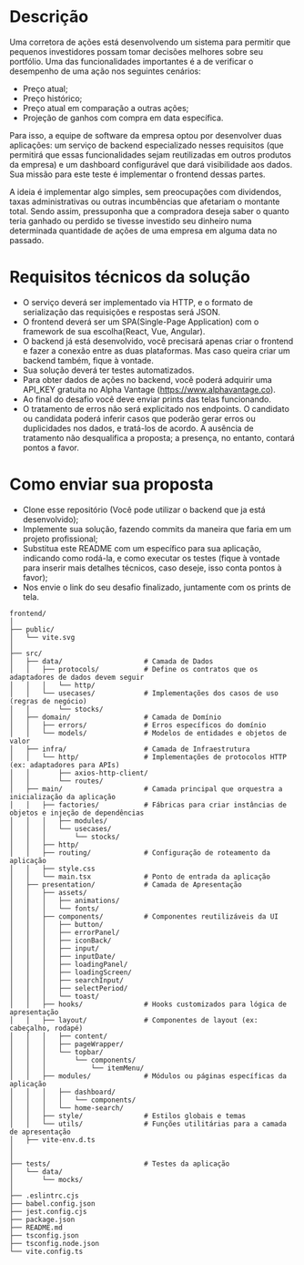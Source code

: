 # Descrição

Uma corretora de ações está desenvolvendo um sistema para permitir que pequenos investidores possam tomar decisões melhores sobre seu portfólio. Uma das funcionalidades importantes é a de verificar o desempenho de uma ação nos seguintes cenários:

- Preço atual;
- Preço histórico;
- Preço atual em comparação a outras ações;
- Projeção de ganhos com compra em data específica.

Para isso, a equipe de software da empresa optou por desenvolver duas aplicações: um serviço de backend especializado nesses requisitos (que permitirá que essas funcionalidades sejam reutilizadas em outros produtos da empresa) e um dashboard configurável que dará visibilidade aos dados. Sua missão para este teste é implementar o frontend dessas partes.

A ideia é implementar algo simples, sem preocupações com dividendos, taxas administrativas ou outras incumbências que afetariam o montante total. Sendo assim, pressuponha que a compradora deseja saber o quanto teria ganhado ou perdido se tivesse investido seu dinheiro numa determinada quantidade de ações de uma empresa em alguma data no passado.

# Requisitos técnicos da solução

- O serviço deverá ser implementado via HTTP, e o formato de serialização das requisições e respostas será JSON.
- O frontend deverá ser um SPA(Single-Page Application) com o framework de sua escolha(React, Vue, Angular).
- O backend já está desenvolvido, você precisará apenas criar o frontend e fazer a conexão entre as duas plataformas. Mas caso queira criar um backend também, fique à vontade.
- Sua solução deverá ter testes automatizados.
- Para obter dados de ações no backend, você poderá adquirir uma API_KEY gratuita no Alpha Vantage (https://www.alphavantage.co).
- Ao final do desafio você deve enviar prints das telas funcionando.
- O tratamento de erros não será explicitado nos endpoints. O candidato ou candidata poderá inferir casos que poderão gerar erros ou duplicidades nos dados, e tratá-los de acordo. A ausência de tratamento não desqualifica a proposta; a presença, no entanto, contará pontos a favor.

# Como enviar sua proposta

- Clone esse repositório (Você pode utilizar o backend que ja está desenvolvido);
- Implemente sua solução, fazendo commits da maneira que faria em um projeto profissional;
- Substitua este README com um específico para sua aplicação, indicando como rodá-la, e como executar os testes (fique à vontade para inserir mais detalhes técnicos, caso deseje, isso conta pontos à favor);
- Nos envie o link do seu desafio finalizado, juntamente com os prints de tela.

```
frontend/
│
├── public/
│   └── vite.svg
│
├── src/
│   ├── data/                    # Camada de Dados
│   │   ├── protocols/           # Define os contratos que os adaptadores de dados devem seguir
│   │   │   └── http/
│   │   └── usecases/            # Implementações dos casos de uso (regras de negócio)
│   │       └── stocks/
│   ├── domain/                  # Camada de Domínio
│   │   ├── errors/              # Erros específicos do domínio
│   │   └── models/              # Modelos de entidades e objetos de valor
│   ├── infra/                   # Camada de Infraestrutura
│   │   └── http/                # Implementações de protocolos HTTP (ex: adaptadores para APIs)
│   │       ├── axios-http-client/
│   │       └── routes/
│   ├── main/                    # Camada principal que orquestra a inicialização da aplicação
│   │   ├── factories/           # Fábricas para criar instâncias de objetos e injeção de dependências
│   │   │   ├── modules/
│   │   │   └── usecases/
│   │   │       └── stocks/
│   │   ├── http/
│   │   ├── routing/             # Configuração de roteamento da aplicação
│   │   ├── style.css
│   │   └── main.tsx             # Ponto de entrada da aplicação
│   ├── presentation/            # Camada de Apresentação
│   │   ├── assets/             
│   │   │   ├── animations/
│   │   │   └── fonts/
│   │   ├── components/          # Componentes reutilizáveis da UI
│   │   │   ├── button/
│   │   │   ├── errorPanel/
│   │   │   ├── iconBack/
│   │   │   ├── input/
│   │   │   ├── inputDate/
│   │   │   ├── loadingPanel/
│   │   │   ├── loadingScreen/
│   │   │   ├── searchInput/
│   │   │   ├── selectPeriod/
│   │   │   └── toast/
│   │   ├── hooks/               # Hooks customizados para lógica de apresentação
│   │   ├── layout/              # Componentes de layout (ex: cabeçalho, rodapé)
│   │   │   ├── content/
│   │   │   ├── pageWrapper/
│   │   │   └── topbar/
│   │   │       └── components/
│   │   │           └── itemMenu/
│   │   ├── modules/             # Módulos ou páginas específicas da aplicação
│   │   │   ├── dashboard/
│   │   │   │   └── components/
│   │   │   └── home-search/
│   │   ├── style/               # Estilos globais e temas
│   │   └── utils/               # Funções utilitárias para a camada de apresentação
│   ├── vite-env.d.ts
│   
│
├── tests/                       # Testes da aplicação
│   └── data/
│       └── mocks/
│
├── .eslintrc.cjs
├── babel.config.json
├── jest.config.cjs
├── package.json
├── README.md
├── tsconfig.json
├── tsconfig.node.json
└── vite.config.ts

```
